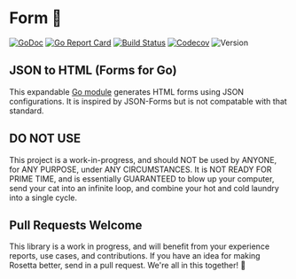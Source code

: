 # Form 🤔

[![GoDoc](http://img.shields.io/badge/go-documentation-blue.svg?style=flat-square)](https://pkg.go.dev/github.com/benpate/form)
[![Go Report Card](https://goreportcard.com/badge/github.com/benpate/form?style=flat-square)](https://goreportcard.com/report/github.com/benpate/form)
[![Build Status](http://img.shields.io/travis/benpate/form.svg?style=flat-square)](https://travis-ci.org/benpate/form)
[![Codecov](https://img.shields.io/codecov/c/github/benpate/form.svg?style=flat-square)](https://codecov.io/gh/benpate/form)
![Version](https://img.shields.io/github/v/release/benpate/form?include_prereleases&style=flat-square&color=brightgreen)

## JSON to HTML (Forms for Go)

This expandable [Go module](https://golang.org) generates HTML forms using JSON configurations.  It is inspired by JSON-Forms but is not compatable with that standard.

## DO NOT USE
This project is a work-in-progress, and should NOT be used by ANYONE, for ANY PURPOSE, under ANY CIRCUMSTANCES.  It is NOT READY FOR PRIME TIME, and is essentially GUARANTEED to blow up your computer, send your cat into an infinite loop, and combine your hot and cold laundry into a single cycle.

## Pull Requests Welcome

This library is a work in progress, and will benefit from your experience reports, use cases, and contributions.  If you have an idea for making Rosetta better, send in a pull request.  We're all in this together! 🤔